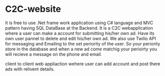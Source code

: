 # C2C-website
It is free to use .Net frame work application using C# language and MVC pattern having SQL DataBase at the Backend. It is a C2C webapplication 
where a user can make a account for submitting his/her own ad. Have its own user pannel to delete and edit his/her own ad. We also use Twilio API for messaging and Emailing 
to the set periority of the user. So your periority store in the database and when a new ad come matchig your perioirty you will recieve a message on the phone and email.




client to client web appliaction wehere user can add account and post there ads with relivent details.
